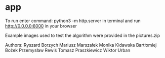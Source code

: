 # app
To run enter command: python3 -m http.server in terminal
and run http://0.0.0.0:8000 in your browser

Example images used to test the algorithm were provided in the pictures.zip

Authors:
Ryszard Borzych
Mariusz Marszałek
Monika Kidawska
Bartłomiej Bożek
Przemysław Rewiś
Tomasz Praszkiewicz
Wiktor Urban
